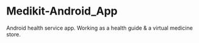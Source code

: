 # Medikit-Android_App
Android health service app. Working as a health guide &amp; a virtual medicine store. 
